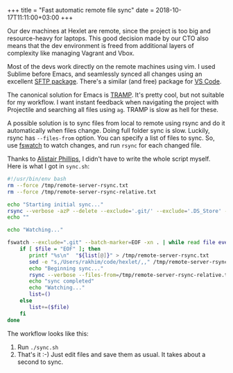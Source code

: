 +++
title = "Fast automatic remote file sync"
date = 2018-10-17T11:11:00+03:00
+++

Our dev machines at Hexlet are remote, since the project is too big and resource-heavy for laptops. This good decision made by our CTO also means that the dev environment is freed from additional layers of complexity like managing Vagrant and Vbox.

Most of the devs work directly on the remote machines using vim. I used Sublime before Emacs, and seamlessly synced all changes using an excellent [SFTP package](https://wbond.net/sublime%5Fpackages/sftp). There's a similar (and free) package for [VS Code](https://marketplace.visualstudio.com/items?itemName=liximomo.sftp).

The canonical solution for Emacs is [TRAMP](https://www.gnu.org/software/tramp/). It's pretty cool, but not suitable for my workflow. I want instant feedback when navigating the project with Projectile and searching all files using `ag`. TRAMP is slow as hell for these.

A possible solution is to sync files from local to remote using rsync and do it automatically when files change. Doing full folder sync is slow. Luckily, rsync has `--files-from` option. You can specify a list of files to sync. So, use [fswatch](https://github.com/emcrisostomo/fswatch) to watch changes, and run `rsync` for each changed file.

Thanks to [Alistair Phillips](https://www.alistairphillips.com/2018/09/05/file-sync-with-fswatch-and-rsync/), I didn't have to write the whole script myself. Here is what I got in `sync.sh`:

```bash
#!/usr/bin/env bash
rm --force /tmp/remote-server-rsync.txt
rm --force /tmp/remote-server-rsync-relative.txt

echo "Starting initial sync..."
rsync --verbose -azP --delete --exclude='.git/' --exclude='.DS_Store' --exclude='tmp/' . remote_user@XXX.XXX.XXX.XXX:/home/remote_user/hexlet
echo ""

echo "Watching..."

fswatch --exclude=".git" --batch-marker=EOF -xn . | while read file event; do
    if [ $file = "EOF" ]; then
       printf "%s\n"  "${list[@]}" > /tmp/remote-server-rsync.txt
       sed -e "s,/Users/rakhim/code/hexlet/,," /tmp/remote-server-rsync.txt > /tmp/remote-server-rsync-relative.txt
       echo "Beginning sync..."
       rsync --verbose --files-from=/tmp/remote-server-rsync-relative.txt . remote_user@XXX.XXX.XXX.XXX:/home/remote_user/hexlet
       echo "sync completed"
       echo "Watching..."
       list=()
    else
       list+=($file)
    fi
done
```

The workflow looks like this:

1.  Run `./sync.sh`
2.  That's it :-) Just edit files and save them as usual. It takes about a second to sync.
